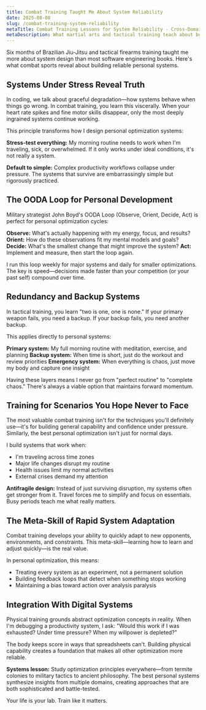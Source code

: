 ```yaml
---
title: Combat Training Taught Me About System Reliability
date: 2025-08-08
slug: /combat-training-system-reliability
metaTitle: Combat Training Lessons for System Reliability - Cross-Domain Learning
metaDescription: What martial arts and tactical training teach about building reliable personal systems that work under stress and uncertainty.
---
```


Six months of Brazilian Jiu-Jitsu and tactical firearms training taught me more about system design than most software engineering books. Here's what combat sports reveal about building reliable personal systems.

## Systems Under Stress Reveal Truth

In coding, we talk about graceful degradation—how systems behave when things go wrong. In combat training, you learn this viscerally. When your heart rate spikes and fine motor skills disappear, only the most deeply ingrained systems continue working.

This principle transforms how I design personal optimization systems:

**Stress-test everything:** My morning routine needs to work when I'm traveling, sick, or overwhelmed. If it only works under ideal conditions, it's not really a system.

**Default to simple:** Complex productivity workflows collapse under pressure. The systems that survive are embarrassingly simple but rigorously practiced.

## The OODA Loop for Personal Development

Military strategist John Boyd's OODA Loop (Observe, Orient, Decide, Act) is perfect for personal optimization cycles:

**Observe:** What's actually happening with my energy, focus, and results?
**Orient:** How do these observations fit my mental models and goals?
**Decide:** What's the smallest change that might improve the system?
**Act:** Implement and measure, then start the loop again.

I run this loop weekly for major systems and daily for smaller optimizations. The key is speed—decisions made faster than your competition (or your past self) compound over time.

## Redundancy and Backup Systems

In tactical training, you learn "two is one, one is none." If your primary weapon fails, you need a backup. If your backup fails, you need another backup.

This applies directly to personal systems:

**Primary system:** My full morning routine with meditation, exercise, and planning
**Backup system:** When time is short, just do the workout and review priorities
**Emergency system:** When everything is chaos, just move my body and capture one insight

Having these layers means I never go from "perfect routine" to "complete chaos." There's always a viable option that maintains forward momentum.

## Training for Scenarios You Hope Never to Face

The most valuable combat training isn't for the techniques you'll definitely use—it's for building general capability and confidence under pressure. Similarly, the best personal optimization isn't just for normal days.

I build systems that work when:

- I'm traveling across time zones
- Major life changes disrupt my routine
- Health issues limit my normal activities
- External crises demand my attention

**Antifragile design:** Instead of just surviving disruption, my systems often get stronger from it. Travel forces me to simplify and focus on essentials. Busy periods teach me what really matters.

## The Meta-Skill of Rapid System Adaptation

Combat training develops your ability to quickly adapt to new opponents, environments, and constraints. This meta-skill—learning how to learn and adjust quickly—is the real value.

In personal optimization, this means:

- Treating every system as an experiment, not a permanent solution
- Building feedback loops that detect when something stops working
- Maintaining a bias toward action over analysis paralysis

## Integration With Digital Systems

Physical training grounds abstract optimization concepts in reality. When I'm debugging a productivity system, I ask: "Would this work if I was exhausted? Under time pressure? When my willpower is depleted?"

The body keeps score in ways that spreadsheets can't. Building physical capability creates a foundation that makes all other optimization more reliable.

**Systems lesson:** Study optimization principles everywhere—from termite colonies to military tactics to ancient philosophy. The best personal systems synthesize insights from multiple domains, creating approaches that are both sophisticated and battle-tested.

Your life is your lab. Train like it matters.

